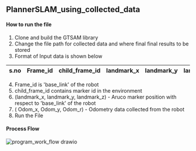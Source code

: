 ## PlannerSLAM_using_collected_data

#### How to run the file
1. Clone and build the GTSAM library
2. Change the file path for collected data and where final final results to be stored
3. Format of Input data is shown below

| s.no | Frame_id | child_frame_id | landmark_x | landmark_y | landmark_z | Odom_x | Odom_y | Odom_r |
|------|----------|----------------|------------|------------|------------|--------|--------|--------|

4. Frame_id is 'base_link' of the robot
5. child_frame_id contains marker id in the environment
6. (landmark_x, landmark_y, landmark_z) - Aruco marker position with respect to 'base_link' of the robot
7. ( Odom_x, Odom_y, Odom_r) - Odometry data collected from the robot
8. Run the File

#### Process Flow

![program_work_flow drawio](https://user-images.githubusercontent.com/91040217/189561751-023282ad-863a-496e-9067-88157e7d552f.svg)
